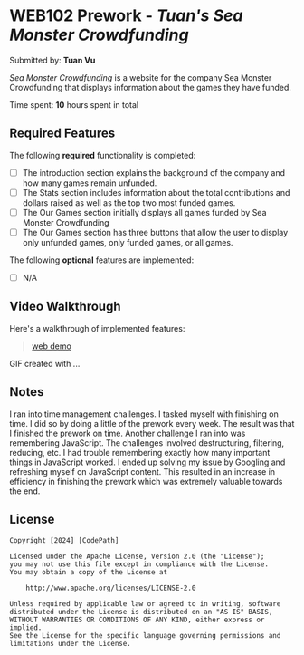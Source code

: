 # WEB102 Prework - _Tuan's Sea Monster Crowdfunding_

Submitted by: **Tuan Vu**

_Sea Monster Crowdfunding_ is a website for the company Sea Monster Crowdfunding that displays information about the games they have funded.

Time spent: **10** hours spent in total

## Required Features

The following **required** functionality is completed:

- [ ] The introduction section explains the background of the company and how many games remain unfunded.
- [ ] The Stats section includes information about the total contributions and dollars raised as well as the top two most funded games.
- [ ] The Our Games section initially displays all games funded by Sea Monster Crowdfunding
- [ ] The Our Games section has three buttons that allow the user to display only unfunded games, only funded games, or all games.

The following **optional** features are implemented:

- [ ] N/A

## Video Walkthrough

Here's a walkthrough of implemented features:

<blockquote class="imgur-embed-pub" lang="en" data-id="a/YbDpu3y" ><a href="//imgur.com/a/YbDpu3y">web demo</a></blockquote>

<!-- Replace this with whatever GIF tool you used! -->

GIF created with ...

<!-- Recommended tools:
[Kap](https://getkap.co/) for macOS
[ScreenToGif](https://www.screentogif.com/) for Windows
[peek](https://github.com/phw/peek) for Linux. -->

## Notes

I ran into time management challenges. I tasked myself with finishing on time. I did so by doing a little of the prework every week. The result was that I finished the prework on time. Another challenge I ran into was remembering JavaScript. The challenges involved destructuring, filtering, reducing, etc. I had trouble remembering exactly how many important things in JavaScript worked. I ended up solving my issue by Googling and refreshing myself on JavaScript content. This resulted in an increase in efficiency in finishing the prework which was extremely valuable towards the end.

## License

    Copyright [2024] [CodePath]

    Licensed under the Apache License, Version 2.0 (the "License");
    you may not use this file except in compliance with the License.
    You may obtain a copy of the License at

        http://www.apache.org/licenses/LICENSE-2.0

    Unless required by applicable law or agreed to in writing, software
    distributed under the License is distributed on an "AS IS" BASIS,
    WITHOUT WARRANTIES OR CONDITIONS OF ANY KIND, either express or implied.
    See the License for the specific language governing permissions and
    limitations under the License.